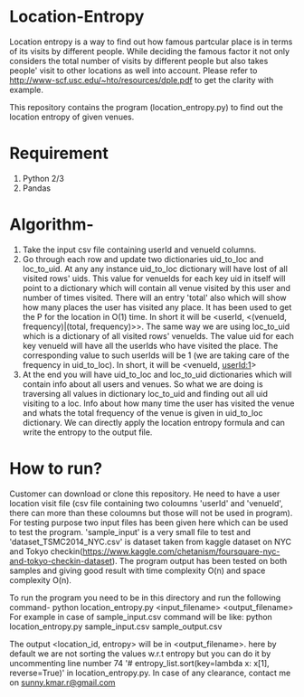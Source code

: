 # Location-Entropy
Location entropy is a way to find out how famous partcular place is in terms of its visits by different people. While deciding the famous factor it not only considers the total number of visits by different people but also takes people' visit to other locations as well into account. Please refer to http://www-scf.usc.edu/~hto/resources/dple.pdf to get the clarity with example.

This repository contains the program (location_entropy.py) to find out the location entropy of given venues.

# Requirement
1. Python 2/3
2. Pandas

# Algorithm-
1. Take the input csv file containing userId and venueId columns.
2. Go through each row and update two dictionaries uid_to_loc and loc_to_uid. 
At any any instance uid_to_loc dictionary will have lost of all visited rows' uids. This value for venueIds for each key uid in itself will point to a dictionary which will contain all venue visited by this user and number of times visited. There will an entry 'total' also which will show how many places the user has visited any place. It has been used to get the P for the location in O(1) time. In short it will be <userId, <(venueId, frequency)|(total, frequency)>>.
The same way we are using loc_to_uid which is a dictionary of all visited rows' venueIds. The value uid for each key venueId will have all the userIds who have visited the place. The corresponding value to such userIds will be 1 (we are taking care of the frequency in uid_to_loc). In short, it will be <venueId, <userId:1>>
3. At the end you will have uid_to_loc and loc_to_uid dictionaries which will contain info about all users and venues.  So what we are doing is traversing all values in dictionary loc_to_uid and finding out all uid visiting to a loc. Info about how many time the user has visited the venue and whats the total frequency of the venue is given in uid_to_loc dictionary. We can directly apply the location entropy formula and can write the entropy to the  output file.

# How to run?
Customer can download or clone this repository. He need to have a user location visit file (csv file containing two coloumns 'userId' and 'venueId', there can more than these coloumns but those will not be used in program). For testing purpose two input files has been given here which can be used to test the program. 'sample_input' is a very small file to test and 'dataset_TSMC2014_NYC.csv' is dataset taken from kaggle dataset on NYC and Tokyo checkin(https://www.kaggle.com/chetanism/foursquare-nyc-and-tokyo-checkin-dataset).
The program output has been tested on both samples and giving good result with time complexity O(n) and space complexity O(n).

To run the program you need to be in this directory and run the following command-
python location_entropy.py <input_filename> <output_filename>
For example in case of sample_input.csv command will be like:
python location_entropy.py sample_input.csv sample_output.csv

The output <location_id, entropy> will be in <output_filename>. here by default we are not sorting the values w.r.t entropy but you can do it by uncommenting line number 74 '# entropy_list.sort(key=lambda x: x[1], reverse=True)' in location_entropy.py.
In case of any clearance, contact me on sunny.kmar.r@gmail.com
